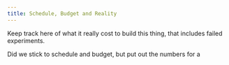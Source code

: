 ```yaml
---
title: Schedule, Budget and Reality
---
```


Keep track here of what it really cost to build this thing, that
includes failed experiments.  

Did we stick to schedule and budget, but put out the numbers for a 
